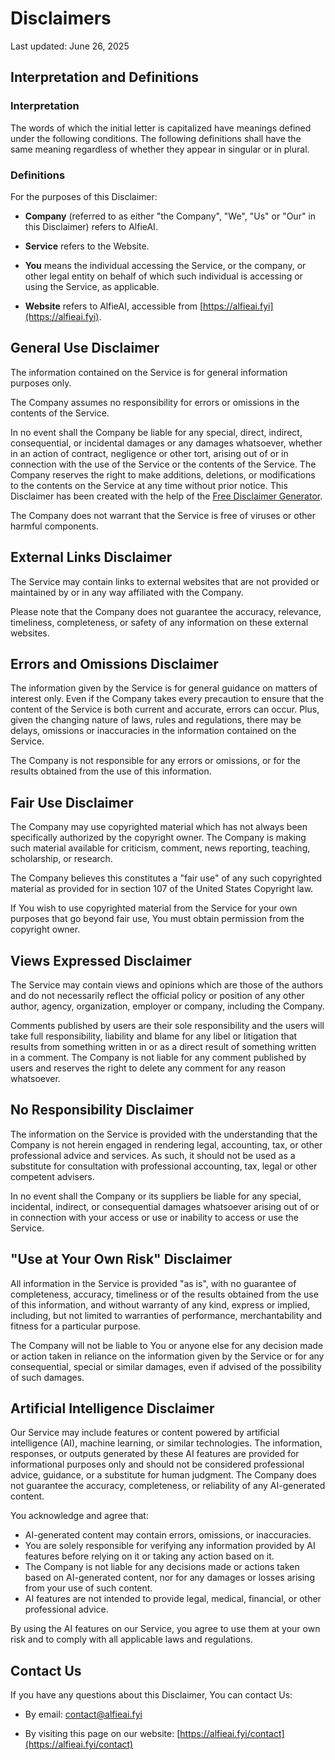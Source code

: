 # Disclaimers

Last updated: June 26, 2025

## Interpretation and Definitions

### Interpretation

The words of which the initial letter is capitalized have meanings defined under the following conditions.
The following definitions shall have the same meaning regardless of whether they appear in singular or in plural.

### Definitions

For the purposes of this Disclaimer:

- __Company__ (referred to as either "the Company", "We", "Us" or "Our" in this Disclaimer) refers to AlfieAI.

- __Service__ refers to the Website.

- __You__ means the individual accessing the Service, or the company, or other legal entity on behalf of which such individual is accessing or using the Service, as applicable.

- __Website__ refers to AlfieAI, accessible from [https://alfieai.fyi](https://alfieai.fyi).

## General Use Disclaimer

The information contained on the Service is for general information purposes only.

The Company assumes no responsibility for errors or omissions in the contents of the Service.

In no event shall the Company be liable for any special, direct, indirect, consequential, or incidental damages or any damages whatsoever, whether in an action of contract, negligence or other tort, arising out of or in connection with the use of the Service or the contents of the Service. The Company reserves the right to make additions, deletions, or modifications to the contents on the Service at any time without prior notice. This Disclaimer has been created with the help of the [Free Disclaimer Generator](https://www.freeprivacypolicy.com/free-disclaimer-generator/).

The Company does not warrant that the Service is free of viruses or other harmful components.

## External Links Disclaimer

The Service may contain links to external websites that are not provided or maintained by or in any way affiliated with the Company.

Please note that the Company does not guarantee the accuracy, relevance, timeliness, completeness, or safety of any information on these external websites.

## Errors and Omissions Disclaimer

The information given by the Service is for general guidance on matters of interest only. Even if the Company takes every precaution to ensure that the content of the Service is both current and accurate, errors can occur. Plus, given the changing nature of laws, rules and regulations, there may be delays, omissions or inaccuracies in the information contained on the Service.

The Company is not responsible for any errors or omissions, or for the results obtained from the use of this information.

## Fair Use Disclaimer

The Company may use copyrighted material which has not always been specifically authorized by the copyright owner. The Company is making such material available for criticism, comment, news reporting, teaching, scholarship, or research.

The Company believes this constitutes a "fair use" of any such copyrighted material as provided for in section 107 of the United States Copyright law.

If You wish to use copyrighted material from the Service for your own purposes that go beyond fair use, You must obtain permission from the copyright owner.

## Views Expressed Disclaimer

The Service may contain views and opinions which are those of the authors and do not necessarily reflect the official policy or position of any other author, agency, organization, employer or company, including the Company.

Comments published by users are their sole responsibility and the users will take full responsibility, liability and blame for any libel or litigation that results from something written in or as a direct result of something written in a comment. The Company is not liable for any comment published by users and reserves the right to delete any comment for any reason whatsoever.

## No Responsibility Disclaimer

The information on the Service is provided with the understanding that the Company is not herein engaged in rendering legal, accounting, tax, or other professional advice and services. As such, it should not be used as a substitute for consultation with professional accounting, tax, legal or other competent advisers.

In no event shall the Company or its suppliers be liable for any special, incidental, indirect, or consequential damages whatsoever arising out of or in connection with your access or use or inability to access or use the Service.

## "Use at Your Own Risk" Disclaimer

All information in the Service is provided "as is", with no guarantee of completeness, accuracy, timeliness or of the results obtained from the use of this information, and without warranty of any kind, express or implied, including, but not limited to warranties of performance, merchantability and fitness for a particular purpose.

The Company will not be liable to You or anyone else for any decision made or action taken in reliance on the information given by the Service or for any consequential, special or similar damages, even if advised of the possibility of such damages.

## Artificial Intelligence Disclaimer

Our Service may include features or content powered by artificial intelligence (AI), machine learning, or similar technologies. The information, responses, or outputs generated by these AI features are provided for informational purposes only and should not be considered professional advice, guidance, or a substitute for human judgment. The Company does not guarantee the accuracy, completeness, or reliability of any AI-generated content.

You acknowledge and agree that:

- AI-generated content may contain errors, omissions, or inaccuracies.
- You are solely responsible for verifying any information provided by AI features before relying on it or taking any action based on it.
- The Company is not liable for any decisions made or actions taken based on AI-generated content, nor for any damages or losses arising from your use of such content.
- AI features are not intended to provide legal, medical, financial, or other professional advice.

By using the AI features on our Service, you agree to use them at your own risk and to comply with all applicable laws and regulations.

## Contact Us

If you have any questions about this Disclaimer, You can contact Us:

- By email: [contact@alfieai.fyi](mailto:contact@alfieai.fyi)

- By visiting this page on our website: [https://alfieai.fyi/contact](https://alfieai.fyi/contact)
